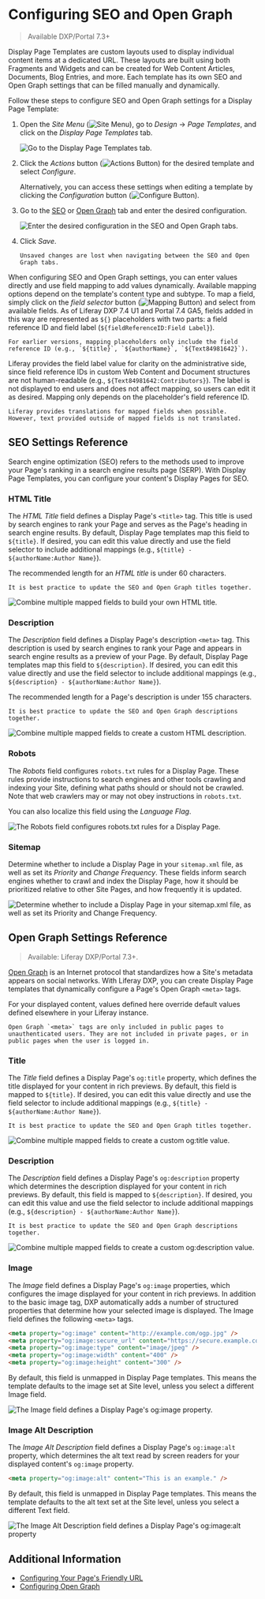 # Configuring SEO and Open Graph

> Available DXP/Portal 7.3+

Display Page Templates are custom layouts used to display individual content items at a dedicated URL. These layouts are built using both Fragments and Widgets and can be created for Web Content Articles, Documents, Blog Entries, and more. Each template has its own SEO and Open Graph settings that can be filled manually and dynamically.

Follow these steps to configure SEO and Open Graph settings for a Display Page Template:

1. Open the *Site Menu* (![Site Menu](../../../images/icon-product-menu.png)), go to *Design* &rarr; *Page Templates*, and click on the *Display Page Templates* tab.

   ![Go to the Display Page Templates tab.](./configuring-seo-and-open-graph/images/01.png)

1. Click the *Actions* button (![Actions Button](./../../../images/icon-actions.png)) for the desired template and select *Configure*.

   Alternatively, you can access these settings when editing a template by clicking the *Configuration* button (![Configure Button](../../../images/icon-cog.png)).

1. Go to the [SEO](#seo-settings-reference) or [Open Graph](#open-graph-settings-reference) tab and enter the desired configuration.

   ![Enter the desired configuration in the SEO and Open Graph tabs.](./configuring-seo-and-open-graph/images/02.png)

1. Click *Save*.

   ```{important}
   Unsaved changes are lost when navigating between the SEO and Open Graph tabs.
   ```

When configuring SEO and Open Graph settings, you can enter values directly and use field mapping to add values dynamically. Available mapping options depend on the template's content type and subtype. To map a field, simply click on the *field selector* button (![Mapping Button](../../../images/icon-map.png)) and select from available fields. As of Liferay DXP 7.4 U1 and Portal 7.4 GA5, fields added in this way are represented as `${}` placeholders with two parts: a field reference ID and field label (`${fieldReferenceID:Field Label}`).

```{note}
For earlier versions, mapping placeholders only include the field reference ID (e.g., `${title}`, `${authorName}`, `${Text84981642}`).
```

Liferay provides the field label value for clarity on the administrative side, since field reference IDs in custom Web Content and Document structures are not human-readable (e.g., `${Text84981642:Contributors}`). The label is not displayed to end users and does not affect mapping, so users can edit it as desired. Mapping only depends on the placeholder's field reference ID.

```{note}
Liferay provides translations for mapped fields when possible. However, text provided outside of mapped fields is not translated.
```

## SEO Settings Reference

Search engine optimization (SEO) refers to the methods used to improve your Page's ranking in a search engine results page (SERP). With Display Page Templates, you can configure your content's Display Pages for SEO.

### HTML Title

The *HTML Title* field defines a Display Page's `<title>` tag. This title is used by search engines to rank your Page and serves as the Page's heading in search engine results. By default, Display Page templates map this field to `${title}`. If desired, you can edit this value directly and use the field selector to include additional mappings (e.g., `${title} - ${authorName:Author Name}`).

The recommended length for an *HTML title* is under 60 characters.

```{tip}
It is best practice to update the SEO and Open Graph titles together.
```

![Combine multiple mapped fields to build your own HTML title.](./configuring-seo-and-open-graph/images/03.png)

### Description

The *Description* field defines a Display Page's description `<meta>` tag. This description is used by search engines to rank your Page and appears in search engine results as a preview of your Page. By default, Display Page templates map this field to `${description}`. If desired, you can edit this value directly and use the field selector to include additional mappings (e.g., `${description} - ${authorName:Author Name}`).

The recommended length for a Page's description is under 155 characters.

```{tip}
It is best practice to update the SEO and Open Graph descriptions together.
```

![Combine multiple mapped fields to create a custom HTML description.](./configuring-seo-and-open-graph/images/04.png)

### Robots

The *Robots* field configures `robots.txt` rules for a Display Page. These rules provide instructions to search engines and other tools crawling and indexing your Site, defining what paths should or should not be crawled. Note that web crawlers may or may not obey instructions in `robots.txt`.

You can also localize this field using the *Language Flag*.

![The Robots field configures robots.txt rules for a Display Page.](./configuring-seo-and-open-graph/images/05.png)

### Sitemap

Determine whether to include a Display Page in your `sitemap.xml` file, as well as set its *Priority* and *Change Frequency*. These fields inform search engines whether to crawl and index the Display Page, how it should be prioritized relative to other Site Pages, and how frequently it is updated.

![Determine whether to include a Display Page in your sitemap.xml file, as well as set its Priority and Change Frequency.](./configuring-seo-and-open-graph/images/06.png)

## Open Graph Settings Reference

> Available: Liferay DXP/Portal 7.3+.

[Open Graph](https://ogp.me) is an Internet protocol that standardizes how a Site's metadata appears on social networks. With Liferay DXP, you can create Display Page templates that dynamically configure a Page's Open Graph `<meta>` tags.

For your displayed content, values defined here override default values defined elsewhere in your Liferay instance.

```{note}
Open Graph `<meta>` tags are only included in public pages to unauthenticated users. They are not included in private pages, or in public pages when the user is logged in.
```

### Title

The *Title* field defines a Display Page's `og:title` property, which defines the title displayed for your content in rich previews. By default, this field is mapped to `${title}`. If desired, you can edit this value directly and use the field selector to include additional mappings (e.g., `${title} - ${authorName:Author Name}`).

```{tip}
It is best practice to update the SEO and Open Graph titles together.
```

![Combine multiple mapped fields to create a custom og:title value.](./configuring-seo-and-open-graph/images/07.png)

### Description

The *Description* field defines a Display Page's `og:description` property which determines the description displayed for your content in rich previews. By default, this field is mapped to `${description}`. If desired, you can edit this value and use the field selector to include additional mappings (e.g., `${description} - ${authorName:Author Name}`).

```{tip}
It is best practice to update the SEO and Open Graph descriptions together.
```

![Combine multiple mapped fields to create a custom og:description value.](./configuring-seo-and-open-graph/images/08.png)

### Image

The *Image* field defines a Display Page's `og:image` properties, which configures the image displayed for your content in rich previews. In addition to the basic image tag, DXP automatically adds a number of structured properties that determine how your selected image is displayed. The Image field defines the following `<meta>` tags.

```html
<meta property="og:image" content="http://example.com/ogp.jpg" />
<meta property="og:image:secure_url" content="https://secure.example.com/ogp.jpg" />
<meta property="og:image:type" content="image/jpeg" />
<meta property="og:image:width" content="400" />
<meta property="og:image:height" content="300" />
```

By default, this field is unmapped in Display Page templates. This means the template defaults to the image set at Site level, unless you select a different Image field.

![The Image field defines a Display Page's og:image property.](./configuring-seo-and-open-graph/images/09.png)

### Image Alt Description

The *Image Alt Description* field defines a Display Page's `og:image:alt` property, which determines the alt text read by screen readers for your displayed content's `og:image` property.

```html
<meta property="og:image:alt" content="This is an example." />
```

By default, this field is unmapped in Display Page templates. This means the template defaults to the alt text set at the Site level, unless you select a different Text field.

![The Image Alt Description field defines a Display Page's og:image:alt property](./configuring-seo-and-open-graph/images/010.png)

## Additional Information

- [Configuring Your Page's Friendly URL](../../creating-pages/page-settings/configuring-your-pages-friendly-url.md)
- [Configuring Open Graph](./../../site-settings/configuring-open-graph.md)

